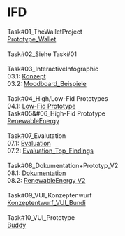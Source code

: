 # IFD
Task#01_TheWalletProject
<br>
<a href="https://github.com/RedouAin/IFD/blob/main/Task%2301_TheWalletProject/Prototype_Wallet.pdf">Prototype_Wallet</a>
<br>
<br>
Task#02_Siehe Task#01
<br>
<br>
Task#03_InteractiveInfographic
<br>
03.1: <a href="https://github.com/RedouAin/IFD/blob/main/Task%2303_InteractiveInfographic/Grobes%20Konzept_Renewable%20Energy.pdf">Konzept</a>
<br>
03.2: <a href="https://github.com/RedouAin/IFD/blob/main/Task%2303_InteractiveInfographic/Moodboard_Beispiele.pdf">Moodboard_Beispiele</a>
<br>
<br>
Task#04_High/Low-Fid Prototypes
<br>
04.1: <a href="https://github.com/RedouAin/IFD/blob/main/Task%2304_High%2CLow-Fid%20Prototype/Low-Fid%20Prototype.pdf">Low-Fid Prototype</a>
<br>
Task#05&#06_High-Fid Prototype
<br>
<a href="https://f8lqu3.axshare.com">RenewableEnergy</a>
<br>
<br>
Task#07_Evalutation
<br>
07.1: <a href="https://github.com/RedouAin/IFD/blob/main/Task%2307_Evaluation/Evaluation%20Prototyp_Fragebogen.pdf">Evaluation</a>
<br>
07.2: <a href="https://github.com/RedouAin/IFD/blob/main/Task%2307_Evaluation/Top_Findings.pdf">Evaluation_Top_Findings</a>
<br>
<br>
Task#08_Dokumentation+Prototyp_V2
<br>
08.1: <a href="https://github.com/RedouAin/IFD/blob/main/Task%2308_Dokumentation/Dokumentation_Prototyp_Renewable_Energy.pdf">Dokumentation</a>
<br>
08.2: <a href="https://f8lqu3.axshare.com/#id=ysp6dm&p=page_1">RenewableEnergy_V2</a>
<br>
<br>
Task#09_VUI_Konzeptenwurf
<br>
<a href="https://github.com/RedouAin/IFD/blob/main/Task%2309_VUI_Konzeptentwurf_DialogFlow/Konzeptentwurf_Bundi_VUI.pdf">Konzeptentwurf_VUI_Bundi</a>
<br>
<br>
Task#10_VUI_Prototype
<br>
<a href="https://redouain.github.io/IFD/Task#10_VUI_Prototype/index.html">Buddy</a>
